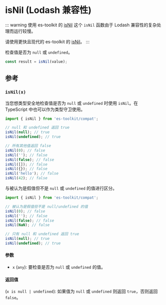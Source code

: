 # isNil (Lodash 兼容性)

::: warning 使用 es-toolkit 的 [isNil](../../predicate/isNil.md)
这个 `isNil` 函数由于 Lodash 兼容性的复杂处理而运行较慢。

请使用更快且现代的 es-toolkit 的 [isNil](../../predicate/isNil.md)。
:::

检查值是否为 `null` 或 `undefined`。

```typescript
const result = isNil(value);
```

## 参考

### `isNil(x)`

当您想类型安全地检查值是否为 `null` 或 `undefined` 时使用 `isNil`。在 TypeScript 中也可以作为类型守卫使用。

```typescript
import { isNil } from 'es-toolkit/compat';

// null 和 undefined 返回 true
isNil(null); // true
isNil(undefined); // true

// 所有其他值返回 false
isNil(0); // false
isNil(''); // false
isNil(false); // false
isNil([]); // false
isNil({}); // false
isNil('hello'); // false
isNil(42); // false
```

与被认为是假值但不是 `null` 或 `undefined` 的值进行区分。

```typescript
import { isNil } from 'es-toolkit/compat';

// 被认为是假值但不是 null/undefined 的值
isNil(0); // false
isNil(''); // false
isNil(false); // false
isNil(NaN); // false

// 只有 null 和 undefined 返回 true
isNil(null); // true
isNil(undefined); // true
```

#### 参数

- `x` (`any`): 要检查是否为 `null` 或 `undefined` 的值。

#### 返回值

(`x is null | undefined`): 如果值为 `null` 或 `undefined` 则返回 `true`，否则返回 `false`。
